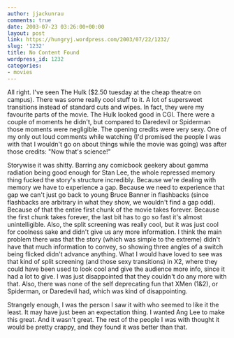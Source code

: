 ```yaml
---
author: jjackunrau
comments: true
date: 2003-07-23 03:26:00+00:00
layout: post
link: https://hungryj.wordpress.com/2003/07/22/1232/
slug: '1232'
title: No Content Found
wordpress_id: 1232
categories:
- movies
---
```


All right.  I've seen The Hulk ($2.50 tuesday at the cheap theatre on campus).  There was some really cool stuff to it.  A lot of supersweet transitions instead of standard cuts and wipes.  In fact, they were my favourite parts of the movie.  The Hulk looked good in CGI.  There were a couple of moments he didn't, but compared to Daredevil or Spiderman those moments were negligible.  The opening credits were very sexy.  One of my only out loud comments while watching (I'd promised the people I was with that I wouldn't go on about things while the movie was going) was after those credits: "Now that's science!"
  

  
Storywise it was shitty.  Barring any comicbook geekery about gamma radiation being good enough for Stan Lee, the whole repressed memory thing fucked the story's structure incredibly.  Because we're dealing with memory we have to experience a gap.  Because we need to experience that gap we can't just go back to young Bruce Banner in flashbacks (since flashbacks are arbitrary in what they show, we wouldn't find a gap odd).  Because of that the entire first chunk of the movie takes forever.  Because the first chunk takes forever, the last bit has to go so fast it's almost unintelligible.  Also, the split screening was really cool, but it was just cool for coolness sake and didn't give us any more information.  I think the main problem there was that the story (which was simple to the extreme) didn't have that much information to convey, so showing three angles of a switch being flicked didn't advance anything.  What I would have loved to see was that kind of split screening (and those sexy transitions) in X2, where they could have been used to look cool and give the audience more info, since it had a lot to give.  I was just disappointed that they couldn't do any more with that.   Also, there was none of the self deprecating fun that XMen (1&2), or Spiderman, or Daredevil had, which was kind of disappointing.
  

  
Strangely enough, I was the person I saw it with who seemed to like it the least.  It may have just been an expectation thing.  I wanted Ang Lee to make this great.  And it wasn't great.  The rest of the people I was with thought it would be pretty crappy, and they found it was better than that.
